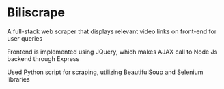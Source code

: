 # Biliscrape
A full-stack web scraper that displays relevant video links on front-end for user queries

Frontend is implemented using JQuery, which makes AJAX call to Node Js backend through Express

Used Python script for scraping, utilizing BeautifulSoup and Selenium libraries 
